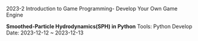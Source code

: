 2023-2 Introduction to Game Programming- Develop Your Own Game Engine

**Smoothed-Particle Hydrodynamics(SPH) in Python**
Tools: Python
Develop Date: 2023-12-12 ~ 2023-12-13



<!-- **After Update** -->
<!-- - Collision Detection -->
